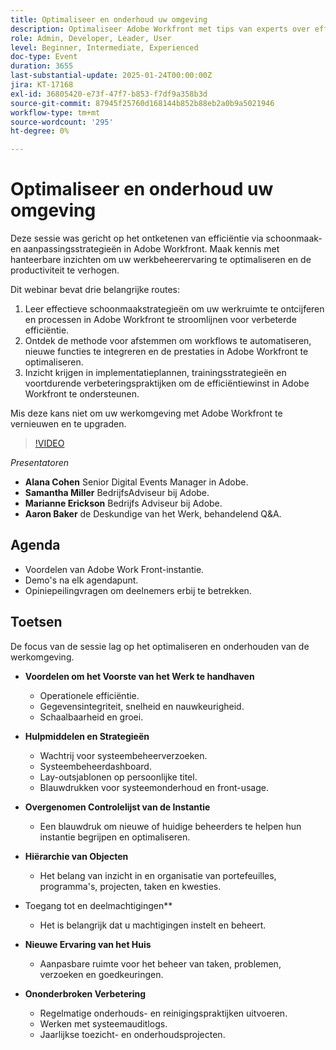 ```yaml
---
title: Optimaliseer en onderhoud uw omgeving
description: Optimaliseer Adobe Workfront met tips van experts over efficiëntie, gegevensintegriteit en schaalbaarheid. Leer gereedschappen, strategieën en voortdurende verbeteringspraktijken.
role: Admin, Developer, Leader, User
level: Beginner, Intermediate, Experienced
doc-type: Event
duration: 3655
last-substantial-update: 2025-01-24T00:00:00Z
jira: KT-17168
exl-id: 36805420-e73f-47f7-b853-f7df9a358b3d
source-git-commit: 87945f25760d168144b852b88eb2a0b9a5021946
workflow-type: tm+mt
source-wordcount: '295'
ht-degree: 0%

---
```


# Optimaliseer en onderhoud uw omgeving

Deze sessie was gericht op het ontketenen van efficiëntie via schoonmaak- en aanpassingsstrategieën in Adobe Workfront. Maak kennis met hanteerbare inzichten om uw werkbeheerervaring te optimaliseren en de productiviteit te verhogen.

Dit webinar bevat drie belangrijke routes:

1. Leer effectieve schoonmaakstrategieën om uw werkruimte te ontcijferen en processen in Adobe Workfront te stroomlijnen voor verbeterde efficiëntie.
2. Ontdek de methode voor afstemmen om workflows te automatiseren, nieuwe functies te integreren en de prestaties in Adobe Workfront te optimaliseren.
3. Inzicht krijgen in implementatieplannen, trainingsstrategieën en voortdurende verbeteringspraktijken om de efficiëntiewinst in Adobe Workfront te ondersteunen.

Mis deze kans niet om uw werkomgeving met Adobe Workfront te vernieuwen en te upgraden.

>[!VIDEO](https://video.tv.adobe.com/v/3443024/?learn=on&enablevpops)

*Presentatoren*

* **Alana Cohen** Senior Digital Events Manager in Adobe.
* **Samantha Miller** BedrijfsAdviseur bij Adobe.
* **Marianne Erickson** Bedrijfs Adviseur bij Adobe.
* **Aaron Baker** de Deskundige van het Werk, behandelend Q&amp;A.

## Agenda

* Voordelen van Adobe Work Front-instantie.
* Demo&#39;s na elk agendapunt.
* Opiniepeilingvragen om deelnemers erbij te betrekken.


## Toetsen

De focus van de sessie lag op het optimaliseren en onderhouden van de werkomgeving.

* **Voordelen om het Voorste van het Werk te handhaven**

   * Operationele efficiëntie.
   * Gegevensintegriteit, snelheid en nauwkeurigheid.
   * Schaalbaarheid en groei.

* **Hulpmiddelen en Strategieën**

   * Wachtrij voor systeembeheerverzoeken.
   * Systeembeheerdashboard.
   * Lay-outsjablonen op persoonlijke titel.
   * Blauwdrukken voor systeemonderhoud en front-usage.

* **Overgenomen Controlelijst van de Instantie**

   * Een blauwdruk om nieuwe of huidige beheerders te helpen hun instantie begrijpen en optimaliseren.

* **Hiërarchie van Objecten**

   * Het belang van inzicht in en organisatie van portefeuilles, programma&#39;s, projecten, taken en kwesties.

* Toegang tot en deelmachtigingen**

   * Het is belangrijk dat u machtigingen instelt en beheert.

* **Nieuwe Ervaring van het Huis**

   * Aanpasbare ruimte voor het beheer van taken, problemen, verzoeken en goedkeuringen.

* **Ononderbroken Verbetering**

   * Regelmatige onderhouds- en reinigingspraktijken uitvoeren.
   * Werken met systeemauditlogs.
   * Jaarlijkse toezicht- en onderhoudsprojecten.
